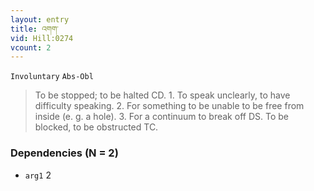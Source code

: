 ```yaml
---
layout: entry
title: འགག་
vid: Hill:0274
vcount: 2
---
```

`Involuntary` `Abs-Obl`
> To be stopped; to be halted CD\.
 1\.
 To speak unclearly, to have difficulty speaking\.
 2\.
 For something to be unable to be free from inside (e\.
g\.
 a hole)\.
 3\.
 For a continuum to break off DS\.
 To be blocked, to be obstructed TC\.

### Dependencies (N = 2)
* `arg1` 2
